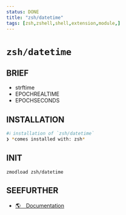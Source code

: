 ```yaml
---
status: DONE
title: "zsh/datetime"
tags: [zsh,zshell,shell,extension,module,]
---
```


# `zsh/datetime`

## BRIEF

- strftime
- EPOCHREALTIME
- EPOCHSECONDS

## INSTALLATION


```bash
#ℹ︎ installation of `zsh/datetime`
❯ *comes installed with: zsh*
```



## INIT

    zmodload zsh/datetime


## SEEFURTHER

- [🌎 Documentation](https://zsh.sourceforge.io/Doc/Release/Zsh-Modules.html#The-zsh_002fdatetime-Module)
